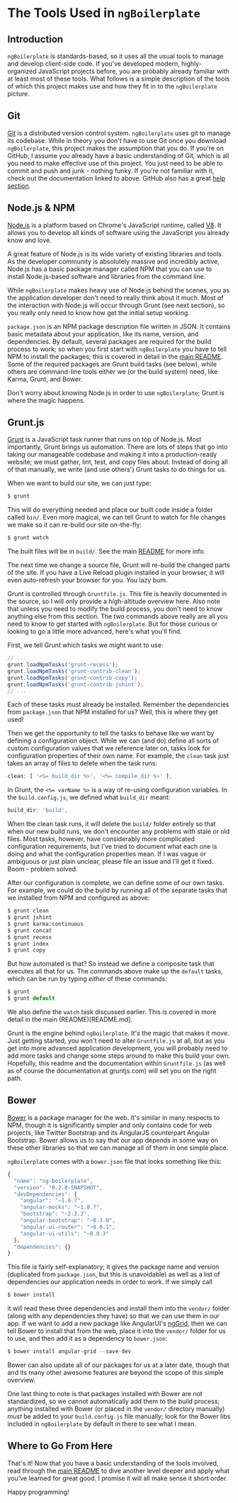 # The Tools Used in `ngBoilerplate`

## Introduction

`ngBoilerplate` is standards-based, so it uses all the usual tools to manage
and develop client-side code. If you've developed modern, highly-organized
JavaScript projects before, you are probably already familiar with at least most
of these tools. What follows is a simple description of the tools of which this
project makes use and how they fit in to the `ngBoilerplate` picture.

## Git

[Git](http://git-scm.com/) is a distributed version control system.
`ngBoilerplate` uses git to manage its codebase. While in theory you don't have
to use Git once you download `ngBoilerplate`, this project makes the assumption
that you do. If you're on GitHub, I assume you already have a basic
understanding of Git, which is all you need to make effective use of this
project. You just need to be able to commit and push and junk - nothing funky.
If you're not familiar with it, check out the documentation linked to above.
GitHub also has a great [help section](https://help.github.com/).

## Node.js & NPM

[Node.js](http://nodejs.org) is a platform based on Chrome's JavaScript runtime,
called [V8](http://code.google.com/p/v8/). It allows you to develop all kinds of
software using the JavaScript you already know and love.

A great feature of Node.js is its wide variety of existing libraries and tools.
As the developer community is absolutely massive and incredibly active, Node.js
has a basic package manager called NPM that you can use to install Node.js-based
software and libraries from the command line.

While `ngBoilerplate` makes heavy use of Node.js behind the scenes, you as the
application developer don't need to really think about it much. Most of the
interaction with Node.js will occur through Grunt (see next section), so you
really only need to know how get the initial setup working.

`package.json` is an NPM package description file written in JSON. It contains
basic metadata about your application, like its name, version, and dependencies.
By default, several packages are required for the build process to work; so when
you first start with `ngBoilerplate` you have to tell NPM to install the
packages; this is covered in detail in the [main README](README.md). Some of
the required packages are Grunt build tasks (see below), while others are
command-line tools either we (or the build system) need, like Karma, Grunt, and
Bower.

Don't worry about knowing Node.js in order to use `ngBoilerplate`; Grunt is
where the magic happens.

## Grunt.js

[Grunt](http://gruntjs.com) is a JavaScript task runner that runs on top of
Node.js. Most importantly, Grunt brings us automation. There are lots of steps
that go into taking our manageable codebase and making it into a
production-ready website; we must gather, lint, test, and copy files
about. Instead of doing all of that manually, we write (and use others') Grunt
tasks to do things for us.

When we want to build our site, we can just type:

```sh
$ grunt
```

This will do everything needed and place our built code inside a folder called
`bin/`. Even more magical, we can tell Grunt to watch for file changes we make
so it can re-build our site on-the-fly:

```sh
$ grunt watch
```

The built files will be in `build/`. See the main [README](README.md) for more
info.

The next time we change a source file, Grunt will re-build the changed parts of
the site. If you have a Live Reload plugin installed in your browser, it will
even auto-refresh your browser for you. You lazy bum.

Grunt is controlled through `Gruntfile.js`. This file is heavily documented in
the source, so I will only provide a high-altitude overview here. Also note that
unless you need to modify the build process, you don't need to know anything
else from this section. The two commands above really are all you need to know
to get started with `ngBoilerplate`. But for those curious or looking to go a
little more advanced, here's what you'll find.

First, we tell Grunt which tasks we might want to use:

```js
// ...
grunt.loadNpmTasks('grunt-recess');
grunt.loadNpmTasks('grunt-contrib-clean');
grunt.loadNpmTasks('grunt-contrib-copy');
grunt.loadNpmTasks('grunt-contrib-jshint');
// ...
```

Each of these tasks must already be installed. Remember the dependencies from
`package.json` that NPM installed for us? Well, this is where they get used!

Then we get the opportunity to tell the tasks to behave like we want by
defining a configuration object. While we can (and do) define all sorts of
custom configuration values that we reference later on, tasks look for
configuration properties of their own name. For example, the `clean` task just
takes an array of files to delete when the task runs:

```js
clean: [ '<%= build_dir %>', '<%= compile_dir %>' ],
```

In Grunt, the `<%= varName %>` is a way of re-using configuration variables.
In the `build.config.js`, we defined what `build_dir` meant:

```js
build_dir: 'build',
```

When the clean task runs, it will delete the `build/` folder entirely so that
when our new build runs, we don't encounter any problems with stale or old
files. Most tasks, however, have considerably more complicated configuration
requirements, but I've tried to document what each one is doing and what the
configuration properties mean. If I was vague or ambiguous or just plain
unclear, please file an issue and I'll get it fixed. Boom - problem solved.

After our configuration is complete, we can define some of our own tasks. For
example, we could do the build by running all of the separate tasks that we
installed from NPM and configured as above:

```sh
$ grunt clean
$ grunt jshint
$ grunt karma:continuous
$ grunt concat
$ grunt recess
$ grunt index
$ grunt copy
```

But how automated is that? So instead we define a composite task that executes
all that for us. The commands above make up the `default` tasks, which can be
run by typing *either* of these commands:

```js
$ grunt
$ grunt default
```

We also define the `watch` task discussed earlier. This is covered in more
detail in the main (README)[README.md].

Grunt is the engine behind `ngBoilerplate`. It's the magic that makes it move.
Just getting started, you won't need to alter `Gruntfile.js` at all, but
as you get into more advanced application development, you will probably need to
add more tasks and change some steps around to make this build your own.
Hopefully, this readme and the documentation within `Gruntfile.js` (as well as
of course the documentation at gruntjs.com) will set you on the right path.

## Bower

[Bower](bower.io) is a package manager for the web. It's similar in many
respects to NPM, though it is significantly simpler and only contains code for
web projects, like Twitter Bootstrap and its AngularJS counterpart Angular
Bootstrap. Bower allows us to say that our app depends in some way on these
other libraries so that we can manage all of them in one simple place.

`ngBoilerplate` comes with a `bower.json` file that looks something like this:

```js
{
  "name": "ng-boilerplate",
  "version": "0.2.0-SNAPSHOT",
  "devDependencies": {
    "angular": "~1.0.7",
    "angular-mocks": "~1.0.7",
    "bootstrap": "~2.3.2",
    "angular-bootstrap": "~0.3.0",
    "angular-ui-router": "~0.0.1",
    "angular-ui-utils": "~0.0.3"
  },
  "dependencies": {}
}
```

This file is fairly self-explanatory; it gives the package name and version
(duplicated from `package.json`, but this is unavoidable) as well as a list of
dependencies our application needs in order to work. If we simply call

```sh
$ bower install
```

it will read these three dependencies and install them into the `vendor/` folder
(along with any dependencies they have) so that we can use them in our app. If
we want to add a new package like AngularUI's
[ngGrid](http://angular-ui.github.io/ng-grid/), then we can tell Bower to
install that from the web, place it into the `vendor/` folder for us to use, and
then add it as a dependency to `bower.json`:

```js
$ bower install angular-grid --save-dev
```

Bower can also update all of our packages for us at a later date, though that
and its many other awesome features are beyond the scope of this simple
overview.

One last thing to note is that packages installed with Bower are not
standardized, so we cannot automatically add them to the build process; anything
installed with Bower (or placed in the `vendor/` directory manually) *must* be
added to your `build.config.js` file manually; look for the Bower libs included
in `ngBoilerplate` by default in there to see what I mean.

## Where to Go From Here

That's it! Now that you have a basic understanding of the tools involved, read
through the [main README](README.md) to dive another level deeper and apply what
you've learned for great good. I promise it will all make sense it short order.

Happy programming!

